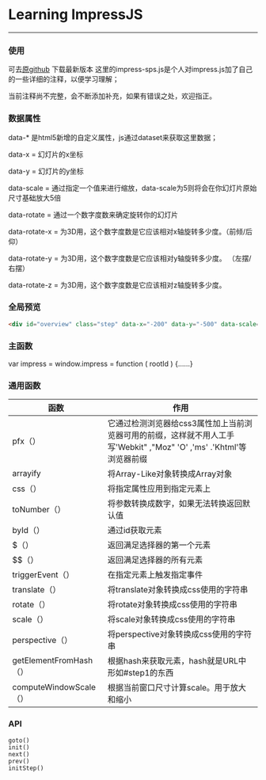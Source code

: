 # Learning ImpressJS
___
### 使用
可去[原github](https://github.com/impress/impress.js) 下载最新版本
这里的impress-sps.js是个人对impress.js加了自己的一些详细的注释，以便学习理解；

当前注释尚不完整，会不断添加补充，如果有错误之处，欢迎指正。

### 数据属性
data-* 是html5新增的自定义属性，js通过dataset来获取这里数据；  

data-x = 幻灯片的x坐标

data-y = 幻灯片的y坐标

data-scale = 通过指定一个值来进行缩放，data-scale为5则将会在你幻灯片原始尺寸基础放大5倍

data-rotate = 通过一个数字度数来确定旋转你的幻灯片

data-rotate-x = 为3D用，这个数字度数是它应该相对x轴旋转多少度。（前倾/后仰）

data-rotate-y = 为3D用，这个数字度数是它应该相对y轴旋转多少度。 （左摆/右摆）

data-rotate-z = 为3D用，这个数字度数是它应该相对z轴旋转多少度。

### 全局预览
```html
<div id="overview" class="step" data-x="-200" data-y="-500" data-scale="3"></div>
```
### 主函数
var impress = window.impress = function ( rootId ) {......}

### 通用函数
| 函数 | 作用 |
|---|---|
| pfx（）|它通过检测浏览器给css3属性加上当前浏览器可用的前缀，这样就不用人工手写'Webkit" ,"Moz" 'O' ,'ms' .'Khtml'等浏览器前缀 |
| arrayify | 将Array-Like对象转换成Array对象  |
| css（）| 将指定属性应用到指定元素上 |  
| toNumber（）| 将参数转换成数字，如果无法转换返回默认值 |  
| byId（）| 通过id获取元素 |
| $（）| 返回满足选择器的第一个元素 |
| $$（）| 返回满足选择器的所有元素 |
| triggerEvent（）| 在指定元素上触发指定事件 |
| translate（）|将translate对象转换成css使用的字符串  
| rotate（）| 将rotate对象转换成css使用的字符串|
| scale（）| 将scale对象转换成css使用的字符串  |
| perspective（）| 将perspective对象转换成css使用的字符串 |
| getElementFromHash（）| 根据hash来获取元素，hash就是URL中形如#step1的东西|  
| computeWindowScale（）| 根据当前窗口尺寸计算scale。用于放大和缩小 |

### API

```
goto()  
init()
next()
prev()
initStep()  
```
